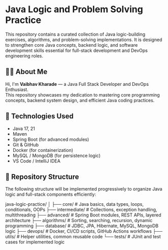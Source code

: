 # Java Logic and Problem Solving Practice

This repository contains a curated collection of Java logic-building exercises, algorithms, and problem-solving implementations. It is designed to strengthen core Java concepts, backend logic, and software development skills essential for full-stack development and DevOps engineering roles.

## 👨‍💻 About Me

Hi, I'm **Vaibhav Kharade** — a Java Full Stack Developer and DevOps Enthusiast.  
This repository showcases my dedication to mastering core programming concepts, backend system design, and efficient Java coding practices.

## 🚀 Technologies Used

- Java 17, 21
- Maven
- Spring Boot (for advanced modules)
- Git & GitHub
- Docker (for containerization)
- MySQL / MongoDB (for persistence logic)
- VS Code / IntelliJ IDEA

## 📂 Repository Structure

The following structure will be implemented progressively to organize Java logic and full-stack components efficiently:


java-logic-practice/
│
├── core/           # Java basics, data types, loops, conditionals, OOPs
├── intermediate/   # Collections, exception handling, multithreading
├── advanced/       # Spring Boot modules, REST APIs, layered architecture
├── algorithms/     # Sorting, searching, recursion, dynamic programming
├── database/       # JDBC, JPA, Hibernate, MySQL, MongoDB logic
├── devops/         # Docker, CI/CD scripts, GitHub Actions workflows
├── utils/          # Helper utilities, common reusable code
└── tests/          # JUnit and test cases for implemented logic
